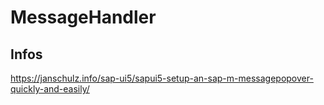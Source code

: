 # MessageHandler

## Infos
https://janschulz.info/sap-ui5/sapui5-setup-an-sap-m-messagepopover-quickly-and-easily/
